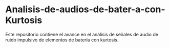 # Analisis-de-audios-de-bater-a-con-Kurtosis
Este repositorio contiene el avance en el análisis de señales de audio de ruido impulsivo de elementos de batería con kurtosis. 

